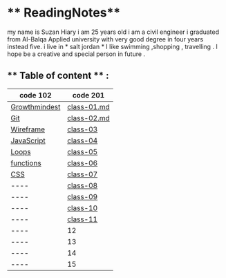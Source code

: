 # ** ReadingNotes**

my name is Suzan Hiary i am 25 years old i am a  civil engineer i graduated from Al-Balqa Applied university with very good degree in four years instead five.
i live in * salt jordan * I like swimming ,shopping , travelling . I hope be  a creative and special person in future . 

## ** Table of content **  :

code  102 | code 201
-------------|-------------|
[Growthmindest](Read01.md) | [class-01.md](Introductory.md)|
[Git](Read02.md)|[class-02.md](class-02.md)|
[Wireframe](Read03.md)|[class-03](class-03.md)|
[JavaScript](Read06.md) |[class-04](class-04.md)|
[Loops](Read:05.md)|[class-05](class-05.md)|
[functions]()|[class-06](class-06.md)|
[CSS](Read06b.md)|[class-07](class-07.md)|
 ---- |[class-08](class-08.md)|
  ---- |[class-09](class-09.md)|
   ---- |[class-10](class-10.md)|
    ---- |[class-11](class-11.md)|
     ---- |12|
      ---- |13|
      ---- |14|
       ---- | 15|


